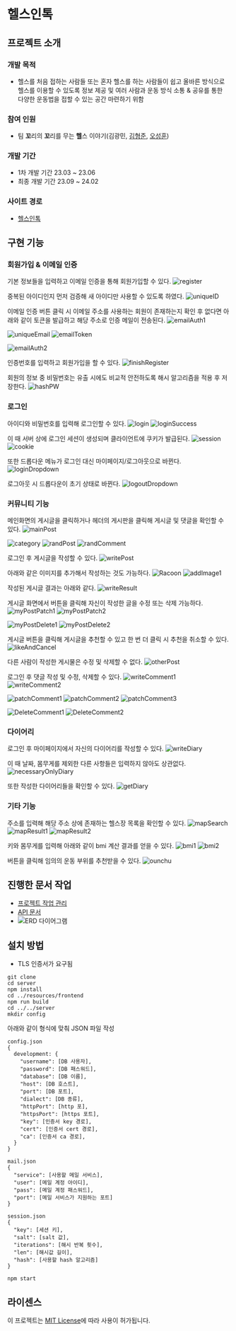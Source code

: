 # 헬스인톡

## 프로젝트 소개

### 개발 목적
- 헬스를 처음 접하는 사람들 또는 혼자 헬스를 하는 사람들이 쉽고 올바른 방식으로 헬스를 이용할 수 있도록 정보 제공 및 여러 사람과 운동 방식 소통 & 공유를 통한 다양한 운동법을 접할 수 있는 공간 마련하기 위함

### 참여 인원
- 팀 **꼬**리의 **꼬**리를 무는 **헬**스 이야기(김광민, [김형준](https://github.com/mikejigglypuff), [오성훈](https://github.com/castlehuni))

### 개발 기간
- 1차 개발 기간 23.03 ~ 23.06
- 최종 개발 기간 23.09 ~ 24.02

### 사이트 경로
- [헬스인톡](www.healthintalk.net) 

## 구현 기능
### 회원가입 & 이메일 인증

기본 정보들을 입력하고 이메일 인증을 통해 회원가입할 수 있다.
![register](document/media/joinMembership.png)

중복된 아이디인지 먼저 검증해 새 아이디만 사용할 수 있도록 하였다.
![uniqueID](document/media/checkUniqueID.gif)

이메일 인증 버튼 클릭 시 이메일 주소를 사용하는 회원이 존재하는지 확인 후 없다면 아래와 같이 토큰을 발급하고 해당 주소로 인증 메일이 전송된다.
![emailAuth1](document/media/emailverify1.png)

![uniqueEmail](document/media/emailverinotify.png)
![emailToken](document/media/emailToken.png)

![emailAuth2](document/media/emailverify2.png)

인증번호를 입력하고 회원가입을 할 수 있다.
![finishRegister](document/media/finishJoin.png)

회원의 정보 중 비밀번호는 유출 시에도 비교적 안전하도록 해시 알고리즘을 적용 후 저장한다.
![hashPW](document/media/storeHashPW.PNG)

### 로그인
아이디와 비밀번호를 입력해 로그인할 수 있다.
![login](document/media/loginPage.png)
![loginSuccess](document/media/loginSuccess.png)

이 때 서버 상에 로그인 세션이 생성되며 클라이언트에 쿠키가 발급된다.
![session](document/media/sessionsDB.PNG)
![cookie](document/media/cookie.PNG)

또한 드롭다운 메뉴가 로그인 대신 마이페이지/로그아웃으로 바뀐다.
![loginDropdown](document/media/dropdownAfterLogin.png)

로그아웃 시 드롭다운이 초기 상태로 바뀐다.
![logoutDropdown](document/media/logoutDropdown.gif)

### 커뮤니티 기능
메인화면의 게시글을 클릭하거나 헤더의 게시판을 클릭해 게시글 및 댓글을 확인할 수 있다.
![mainPost](document/media/mainPost.png)

![category](document/media/postsByCategory.png)
![randPost](document/media/randomPost1.png)
![randComment](document/media/randomComment1.png)

로그인 후 게시글을 작성할 수 있다.
![writePost](document/media/writePost.png)

아래와 같은 이미지를 추가해서 작성하는 것도 가능하다.
![Racoon](document/media/NicePng_racoon-png_9597509.png)
![addImage1](document/media/addPostImage.png)

작성된 게시글 결과는 아래와 같다.
![writeResult](document/media/writePostResult.png)

게시글 화면에서 버튼을 클릭해 자신이 작성한 글을 수정 또는 삭제 가능하다.
![myPostPatch1](document/media/patchPost.png)
![myPostPatch2](document/media/afterPatchPost.png)


![myPostDelete1](document/media/deletePost.png)
![myPostDelete2](document/media/afterDeletePost.png)

게시글 버튼을 클릭해 게시글을 추천할 수 있고 한 번 더 클릭 시 추천을 취소할 수 있다.
![likeAndCancel](document/media/cancelLike.gif)


다른 사람이 작성한 게시물은 수정 및 삭제할 수 없다.
![otherPost](document/media/otherPost.png)


로그인 후 댓글 작성 및 수정, 삭제할 수 있다.
![writeComment1](document/media/writeComment.png)
![writeComment2](document/media/writeCommentResult.png)

![patchComment1](document/media/patchComment.png)
![patchComment2](document/media/successPatchComment.png)
![patchComment3](document/media/patchCommentResult.png)

![DeleteComment1](document/media/deleteComment.png)
![DeleteComment2](document/media/afterDeleteComment.png)

### 다이어리
로그인 후 마이페이지에서 자신의 다이어리를 작성할 수 있다.
![writeDiary](document/media/writeDiary.png)

이 때 날짜, 몸무게를 제외한 다른 사항들은 입력하지 않아도 상관없다.
![necessaryOnlyDiary](document/media/onlyNecessaryDiaryWrite.png)

또한 작성한 다이어리들을 확인할 수 있다.
![getDiary](document/media/onlyNecessaryDiary.png)

### 기타 기능
주소를 입력해 해당 주소 상에 존재하는 헬스장 목록을 확인할 수 있다.
![mapSearch](document/media/헬스장검색.png)
![mapResult1](document/media/헬스장검색결과1.png)
![mapResult2](document/media/헬스장%20검색결과2.png)

키와 몸무게를 입력해 아래와 같이 bmi 계산 결과를 얻을 수 있다.
![bmi1](document/media/bmi%20180&70.png)
![bmi2](document/media/bmi%20계산결과.png)

버튼을 클릭해 임의의 운동 부위를 추천받을 수 있다.
![ounchu](document/media/ounchu.png)


## 진행한 문서 작업

- [프로젝트 작업 관리](https://hypnotic-smoke-0d2.notion.site/3ce9d5c6bc644660850f46176c6e64bf?v=c2bb2aefd70f4a3380fb3342bddeec19&pvs=4)
- [API 문서](https://hypnotic-smoke-0d2.notion.site/API-a69e1f251feb4954bb98ae3addc15c43?pvs=4)
- ![ERD 다이어그램](document/media/ERD.png)



## 설치 방법

- TLS 인증서가 요구됨
  
```
git clone
cd server
npm install
cd ../resources/frontend
npm run build
cd ../../server
mkdir config
```

아래와 같이 형식에 맞춰 JSON 파일 작성
```
config.json
{
  development: {
    "username": [DB 사용자],
    "password": [DB 패스워드],
    "database": [DB 이름],
    "host": [DB 호스트],
    "port": [DB 포트],
    "dialect": [DB 종류],
    "httpPort": [http 포],
    "httpsPort": [https 포트],
    "key": [인증서 key 경로],
    "cert": [인증서 cert 경로],
    "ca": [인증서 ca 경로],
  }
}

mail.json
{
  "service": [사용할 메일 서비스],
  "user": [메일 계정 아이디],
  "pass": [메일 계정 패스워드],
  "port": [메일 서비스가 지원하는 포트]
}

session.json
{
  "key": [세션 키],
  "salt": [salt 값],
  "iterations": [해시 반복 횟수],
  "len": [해시값 길이],
  "hash": [사용할 hash 알고리즘]
}
```

```
npm start
```

## 라이센스
이 프로젝트는 [MIT License](https://opensource.org/license/MIT)에 따라 사용이 허가됩니다.
